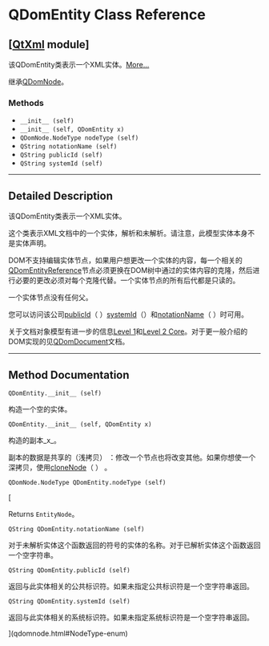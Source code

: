 # QDomEntity Class Reference

## [[QtXml](index.htm) module]

该QDomEntity类表示一个XML实体。[More...](#details)

继承[QDomNode](qdomnode.html)。

### Methods

*   `__init__ (self)`
*   `__init__ (self, QDomEntity x)`
*   `QDomNode.NodeType nodeType (self)`
*   `QString notationName (self)`
*   `QString publicId (self)`
*   `QString systemId (self)`

* * *

## Detailed Description

该QDomEntity类表示一个XML实体。

这个类表示XML文档中的一个实体，解析和未解析。请注意，此模型实体本身不是实体声明。

DOM不支持编辑实体节点，如果用户想更改一个实体的内容，每一个相关的[QDomEntityReference](qdomentityreference.html)节点必须更换在DOM树中通过的实体内容的克隆，然后进行必要的更改必须对每个克隆代替。一个实体节点的所有后代都是只读的。

一个实体节点没有任何父。

您可以访问该公司[publicId](qdomentity.html#publicId)（ ）[systemId](qdomentity.html#systemId)（）和[notationName](qdomentity.html#notationName)（ ）时可用。

关于文档对象模型有进一步的信息[Level 1](http://www.w3.org/TR/REC-DOM-Level-1/)和[Level 2 Core](http://www.w3.org/TR/DOM-Level-2-Core/)。对于更一般介绍的DOM实现的见[QDomDocument](qdomdocument.html)文档。

* * *

## Method Documentation

```
QDomEntity.__init__ (self)
```

构造一个空的实体。

```
QDomEntity.__init__ (self, QDomEntity x)
```

构造的副本_x_。

副本的数据是共享的（浅拷贝） ：修改一个节点也将改变其他。如果你想使一个深拷贝，使用[cloneNode](qdomnode.html#cloneNode)（ ） 。

```
QDomNode.NodeType QDomEntity.nodeType (self)
```

[

Returns `EntityNode`。

```
QString QDomEntity.notationName (self)
```

对于未解析实体这个函数返回的符号的实体的名称。对于已解析实体这个函数返回一个空字符串。

```
QString QDomEntity.publicId (self)
```

返回与此实体相关的公共标识符。如果未指定公共标识符是一个空字符串返回。

```
QString QDomEntity.systemId (self)
```

返回与此实体相关的系统标识符。如果未指定系统标识符是一个空字符串返回。

](qdomnode.html#NodeType-enum)